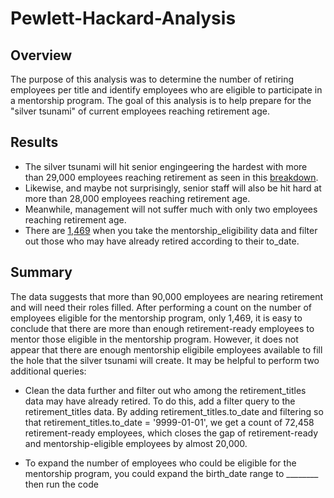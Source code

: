 # Pewlett-Hackard-Analysis
## Overview
The purpose of this analysis was to determine the number of retiring employees per title and identify employees who are eligible to participate in a mentorship program. The goal of this analysis is to help prepare for the "silver tsunami" of current employees reaching retirement age.

## Results
* The silver tsunami will hit senior engingeering the hardest with more than 29,000 employees reaching retirement as seen in this [breakdown](https://github.com/LaurenSonis/Pewlett-Hackard-Analysis/blob/main/2021-01-24%20(4).png).
* Likewise, and maybe not surprisingly, senior staff will also be hit hard at more than 28,000 employees reaching retirement age.
* Meanwhile, management will not suffer much with only two employees reaching retirement age.
* There are [1,469](https://github.com/LaurenSonis/Pewlett-Hackard-Analysis/blob/main/2021-01-24%20(4).png) when you take the mentorship_eligibility data and filter out those who may have already retired according to their to_date.

## Summary
The data suggests that more than 90,000 employees are nearing retirement and will need their roles filled. After performing a count on the number of employees eligible for the mentorship program, only 1,469, it is easy to conclude that there are more than enough retirement-ready employees to mentor those eligible in the mentorship program. However, it does not appear that there are enough mentorship eligibile employees available to fill the hole that the silver tsunami will create. It may be helpful to perform two additional queries:
* Clean the data further and filter out who among the retirement_titles data may have already retired. To do this, add a filter query to the retirement_titles data. By adding retirement_titles.to_date and filtering so that retirement_titles.to_date = '9999-01-01', we get a count of 72,458 retirement-ready employees, which closes the gap of retirement-ready and mentorship-eligible employees by almost 20,000.

* To expand the number of employees who could be eligible for the mentorship program, you could expand the birth_date range to ________ then run the code


